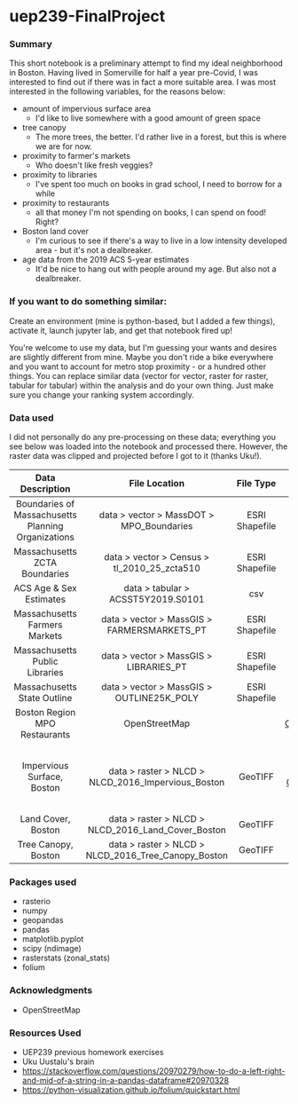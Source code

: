 # uep239-FinalProject

### Summary

This short notebook is a preliminary attempt to find my ideal neighborhood in Boston. Having lived in Somerville 
for half a year pre-Covid, I was interested to find out if there was in fact a more suitable area. I was most interested 
in the following variables, for the reasons below:  

- amount of impervious surface area
    - I'd like to live somewhere with a good amount of green space
- tree canopy
    - The more trees, the better. I'd rather live in a forest, but this is where we are for now.
- proximity to farmer's markets
    - Who doesn't like fresh veggies?
- proximity to libraries
    - I've spent too much on books in grad school, I need to borrow for a while
- proximity to restaurants
    - all that money I'm not spending on books, I can spend on food! Right? 
- Boston land cover
    - I'm curious to see if there's a way to live in a low intensity developed area - but it's not a dealbreaker.
- age data from the 2019 ACS 5-year estimates
    - It'd be nice to hang out with people around my age. But also not a dealbreaker.


### If you want to do something similar:
Create an environment (mine is python-based, but I added a few things), activate it, launch jupyter lab, and get that notebook fired up!

You're welcome to use my data, but I'm guessing your wants and desires are slightly different from mine. Maybe you don't ride a 
bike everywhere and you want to account for metro stop proximity - or a hundred other things. You can replace similar data 
(vector for vector, raster for raster, tabular for tabular) within the analysis and do your own thing. Just make sure 
you change your ranking system accordingly.


### Data used 
I did not personally do any pre-processing on these data; everything you see below was loaded into the notebook and processed there. 
However, the raster data was clipped and projected before I got to it (thanks Uku!). 

|                       Data Description                       |                     File Location                   |    File Type   | Source  |
| :----------------------------------------------------------: | :-------------------------------------------------: | :------------: | :---------------: |
|      Boundaries of Massachusetts Planning Organizations      |       data > vector > MassDOT > MPO_Boundaries      | ESRI Shapefile | [MassDOT](https://geo-massdot.opendata.arcgis.com/datasets/mpo-boundaries) |
|                Massachusetts ZCTA Boundaries                 |     data > vector > Census > tl_2010_25_zcta510     | ESRI Shapefile | [US Census Bureau](https://www.census.gov/cgi-bin/geo/shapefiles/) |
|                    ACS Age & Sex Estimates                   |          data > tabular > ACSST5Y2019.S0101         |       csv      | [US Census Bureau](https://www.census.gov/acs/www/data/data-tables-and-tools/subject-tables/) |
|                Massachusetts Farmers Markets                 |      data > vector > MassGIS > FARMERSMARKETS_PT    | ESRI Shapefile | [MassGIS](https://docs.digital.mass.gov/dataset/massgis-data-farmers-markets) |
|                Massachusetts Public Libraries                |        data > vector > MassGIS > LIBRARIES_PT       | ESRI Shapefile |[MassGIS](https://docs.digital.mass.gov/dataset/massgis-data-libraries)|
|                 Massachusetts State Outline                  |      data > vector > MassGIS > OUTLINE25K_POLY      | ESRI Shapefile |[MassGIS](https://docs.digital.mass.gov/dataset/massgis-data-state-outlines)|
|                Boston Region MPO Restaurants                 |                    OpenStreetMap                    |  |[OpenStreetMap](https://www.openstreetmap.org/)|
|                 Impervious Surface, Boston                   |  data > raster > NLCD > NLCD_2016_Impervious_Boston |     GeoTIFF    |[Multi-Resolution Land Characteristics Consortium (MRLC)](https://www.mrlc.gov/data/nlcd-2016-percent-developed-imperviousness-conus)|
|                      Land Cover, Boston                      |  data > raster > NLCD > NLCD_2016_Land_Cover_Boston |     GeoTIFF    |[MRLC](https://www.mrlc.gov/data/nlcd-2016-land-cover-conus)|
|                      Tree Canopy, Boston                     | data > raster > NLCD > NLCD_2016_Tree_Canopy_Boston |     GeoTIFF    |[MRLC](https://www.mrlc.gov/data/nlcd-2016-usfs-tree-canopy-cover-conus)|

### Packages used
- rasterio
- numpy
- geopandas
- pandas
- matplotlib.pyplot
- scipy (ndimage)
- rasterstats (zonal_stats)
- folium

### Acknowledgments
- OpenStreetMap

### Resources Used

- UEP239 previous homework exercises 
- Uku Uustalu's brain
- https://stackoverflow.com/questions/20970279/how-to-do-a-left-right-and-mid-of-a-string-in-a-pandas-dataframe#20970328
- https://python-visualization.github.io/folium/quickstart.html